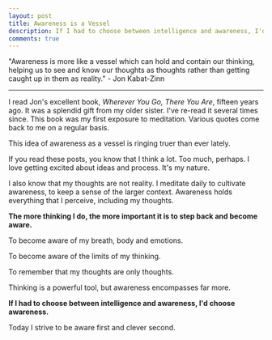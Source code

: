 ```yaml
---
layout: post
title: Awareness is a Vessel
description: If I had to choose between intelligence and awareness, I'd choose awareness.
comments: true
---
```

"Awareness is more like a vessel which can hold and contain our thinking, helping us to see and know our thoughts as thoughts rather than getting caught up in them as reality." - Jon Kabat-Zinn

----
I read Jon's excellent book, *Wherever You Go, There You Are*, fifteen years ago.  It was a splendid gift from my older sister.  I've re-read it several times since.  This book was my first exposure to meditation.  Various quotes come back to me on a regular basis.

This idea of awareness as a vessel is ringing truer than ever lately.

If you read these posts, you know that I think a lot.  Too much, perhaps.  I love getting excited about ideas and process. It's my nature.

I also know that my thoughts are not reality.  I meditate daily to cultivate awareness, to keep a sense of the larger context.  Awareness holds everything that I perceive, including my thoughts.

**The more thinking I do, the more important it is to step back and become aware.**

To become aware of my breath, body and emotions.

To become aware of the limits of my thinking.

To remember that my thoughts are only thoughts.

Thinking is a powerful tool, but awareness encompasses far more.

**If I had to choose between intelligence and awareness, I'd choose awareness.**

Today I strive to be aware first and clever second.
